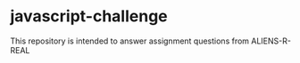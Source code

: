 # javascript-challenge
This repository is intended to answer assignment questions from ALIENS-R-REAL
